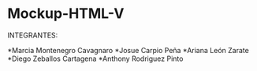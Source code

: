 # Mockup-HTML-V
INTEGRANTES:

 *Marcia Montenegro Cavagnaro 
 *Josue Carpio Peña
 *Ariana León Zarate
 *Diego Zeballos Cartagena
 *Anthony Rodriguez Pinto
